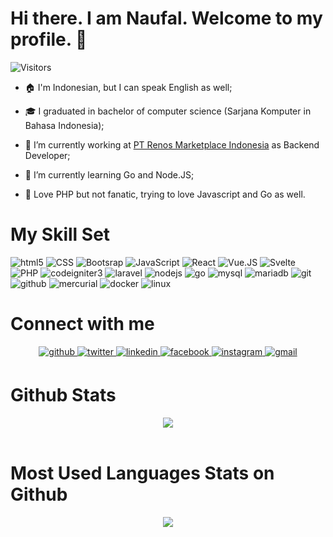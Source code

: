 # Hi there. I am Naufal. Welcome to my profile. 👋
![Visitors](https://komarev.com/ghpvc/?username=naufalhsyahputra&style=flat-square&label=Visitors)  
- 🏠 I'm Indonesian, but I can speak English as well;  

- 🎓 I graduated in bachelor of computer science (Sarjana Komputer in Bahasa Indonesia);
  
- 🏢 I’m currently working at [PT Renos Marketplace Indonesia](https://www.renos.id/) as Backend Developer;   

- 🌱 I’m currently learning Go and Node.JS;  

- 🥰 Love PHP but not fanatic, trying to love Javascript and Go as well.

# My Skill Set  
<p>
  <img alt="html5" src="https://img.shields.io/static/v1?label=&logo=html5&message=HTML5&color=E34F26&logoColor=white&style=flat-square" />
  <img alt="CSS" src="https://img.shields.io/static/v1?label=&logo=css3&message=CSS3&color=1572B6&logoColor=white&style=flat-square" />
  <img alt="Bootsrap" src="https://img.shields.io/static/v1?label=&logo=bootstrap&message=Bootstrap&color=7952B3&logoColor=white&style=flat-square" />
  <img alt="JavaScript" src="https://img.shields.io/static/v1?label=&logo=JavaScript&message=Javascript&color=F7DF1E&logoColor=white&style=flat-square" />
  <img alt="React" src="https://img.shields.io/static/v1?label=&logo=react&message=React&color=61DAFB&logoColor=white&style=flat-square">
  <img alt="Vue.JS" src="https://img.shields.io/static/v1?label=&logo=vue.js&message=Vue.js&color=4FC08D&logoColor=white&style=flat-square" />
  <img alt="Svelte" src="https://img.shields.io/static/v1?label=&logo=svelte&message=Svelte&color=FF3E00&logoColor=white&style=flat-square" /> 
  <img alt="PHP" src="https://img.shields.io/static/v1?label=&logo=php&message=PHP&color=777BB4&logoColor=white&style=flat-square" />
  <img alt="codeigniter3" src="https://img.shields.io/static/v1?label=&logo=codeigniter&message=CodeIgniter%203&color=EF4223&logoColor=white&style=flat-square" />
  <img alt="laravel" src="https://img.shields.io/static/v1?label=&logo=laravel&message=Laravel&color=FF2D20&logoColor=white&style=flat-square" />
  <img alt="nodejs" src="https://img.shields.io/static/v1?label=&logo=node.js&message=Node.js&color=339933&logoColor=white&style=flat-square" />
  <img alt="go" src="https://img.shields.io/static/v1?label=&logo=go&message=Go&color=00ADD8&logoColor=white&style=flat-square" />
  <img alt="mysql" src="https://img.shields.io/static/v1?label=&logo=mysql&message=MySQL&color=4479A1&logoColor=white&style=flat-square" />
  <img alt="mariadb" src="https://img.shields.io/static/v1?label=&logo=mariadb&message=MariaDB&color=003545&logoColor=white&style=flat-square" />
  <img alt="git" src="https://img.shields.io/static/v1?label=&logo=git&message=Git&color=F05032&logoColor=white&style=flat-square" />
  <img alt="github" src="https://img.shields.io/static/v1?label=&logo=github&message=Github&color=181717&logoColor=white&style=flat-square" />
  <img alt="mercurial" src="https://img.shields.io/static/v1?label=&logo=mercurial&message=Mercurial&color=999999&logoColor=white&style=flat-square" />
  <img alt="docker" src="https://img.shields.io/static/v1?label=&logo=docker&message=Docker&color=2496ED&logoColor=white&style=flat-square" />
  <img alt="linux" src="https://img.shields.io/static/v1?label=&logo=linux&message=Linux&color=FCC624&logoColor=white&style=flat-square" />
</p>


# Connect with me  
<div align="center">
<a href="https://github.com/naufalhsyahputra" target="_blank">
<img src=https://img.shields.io/badge/github-%2324292e.svg?&style=for-the-badge&logo=github&logoColor=white alt=github style="margin-bottom: 5px;" />
</a>
<a href="https://twitter.com/NaufalHakimSya1" target="_blank">
<img src=https://img.shields.io/badge/twitter-%2300acee.svg?&style=for-the-badge&logo=twitter&logoColor=white alt=twitter style="margin-bottom: 5px;" />
</a>
<a href="https://linkedin.com/in/naufalhsyahputra" target="_blank">
<img src=https://img.shields.io/badge/linkedin-%231E77B5.svg?&style=for-the-badge&logo=linkedin&logoColor=white alt=linkedin style="margin-bottom: 5px;" />
</a>
<a href="https://www.facebook.com/naufalsyahputra.asia" target="_blank">
<img src=https://img.shields.io/badge/facebook-%232E87FB.svg?&style=for-the-badge&logo=facebook&logoColor=white alt=facebook style="margin-bottom: 5px;" />
</a>
<a href="https://instagram.com/naufalhsyahputra" target="_blank">
<img src=https://img.shields.io/badge/instagram-%23000000.svg?&style=for-the-badge&logo=instagram&logoColor=white alt=instagram style="margin-bottom: 5px;" />
</a>  
<a href="mailto:naufalhsyahputra@gmail.com" target="_blank">
<img src=https://img.shields.io/badge/gmail-%23000000.svg?&style=for-the-badge&logo=gmail&color=EA4335&logoColor=white alt=gmail style="margin-bottom: 5px;" />
</a>  
</div>  

# Github Stats  
<div align="center"><img src="https://github-readme-stats.vercel.app/api?username=naufalhsyahputra&show_icons=true&count_private=true" align="center" /></div>
<br />

# Most Used Languages Stats on Github
<div align="center"><img src="https://github-readme-stats.vercel.app/api/top-langs/?username=naufalhsyahputra&layout=compact" align="center" /></div>
<br />
